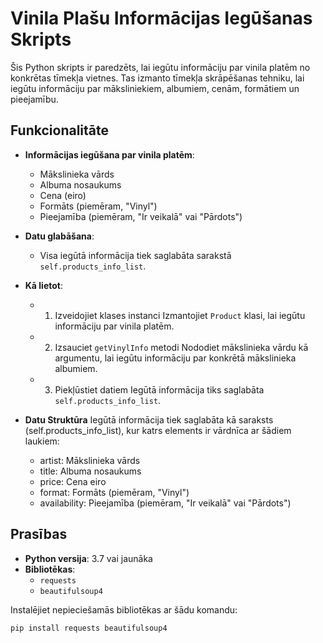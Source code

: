 # Vinila Plašu Informācijas Iegūšanas Skripts

Šis Python skripts ir paredzēts, lai iegūtu informāciju par vinila platēm no konkrētas tīmekļa vietnes. Tas izmanto tīmekļa skrāpēšanas tehniku, lai iegūtu informāciju par māksliniekiem, albumiem, cenām, formātiem un pieejamību.

## Funkcionalitāte

- **Informācijas iegūšana par vinila platēm**:
  - Mākslinieka vārds
  - Albuma nosaukums
  - Cena (eiro)
  - Formāts (piemēram, "Vinyl")
  - Pieejamība (piemēram, "Ir veikalā" vai "Pārdots")
- **Datu glabāšana**:
  - Visa iegūtā informācija tiek saglabāta sarakstā `self.products_info_list`.

- **Kā lietot**:
  - 1. Izveidojiet klases instanci
    Izmantojiet `Product` klasi, lai iegūtu informāciju par vinila platēm.
  - 2. Izsauciet `getVinylInfo` metodi
    Nododiet mākslinieka vārdu kā argumentu, lai iegūtu informāciju par konkrētā mākslinieka albumiem.
  - 3. Piekļūstiet datiem
    Iegūtā informācija tiks saglabāta `self.products_info_list`.

- **Datu Struktūra**
  Iegūtā informācija tiek saglabāta kā saraksts (self.products_info_list), kur katrs elements ir vārdnīca ar šādiem laukiem:

  - artist: Mākslinieka vārds
  - title: Albuma nosaukums
  - price: Cena eiro
  - format: Formāts (piemēram, "Vinyl")
  - availability: Pieejamība (piemēram, "Ir veikalā" vai "Pārdots")

## Prasības

- **Python versija**: 3.7 vai jaunāka
- **Bibliotēkas**:
  - `requests`
  - `beautifulsoup4`

Instalējiet nepieciešamās bibliotēkas ar šādu komandu:
```bash
pip install requests beautifulsoup4
